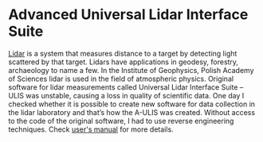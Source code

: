 # Advanced Universal Lidar Interface Suite
[Lidar] is a system that measures distance to a target by detecting light scattered by that target. Lidars have applications in geodesy, forestry, archaeology to name a few. In the Institute of Geophysics, Polish Academy of Sciences lidar is used in the field of atmospheric physics. Original software for lidar measurements called Universal Lidar Interface Suite – ULIS was unstable, causing a loss in quality of scientific data. One day I checked whether it is possible to create new software for data collection in the lidar laboratory and that’s how the A-ULIS was created. Without access to the code of the original software, I had to use reverse engineering techniques. Check [user's manual](https://github.com/MrSzymonello/a-ulis/blob/master/docs/AULIS-Manual_EN.pdf) for more details.

[Lidar]: http://en.wikipedia.org/wiki/Lidar
